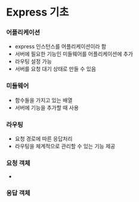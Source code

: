 # Express 기초

### 어플리케이션

- express 인스턴스를 어플리케이션이라 함
- 서버에 필요한 기능인 미들웨어를 어플리케이션에 추가
- 라우팅 설정 가능
- 서버를 요청 대기 상태로 만들 수 있음

### 미들웨어

- 함수들을 가지고 있는 배열
- 서버에 기능을 추가할 때 사용

### 라우팅

- 요청 경로에 따른 응답처리
- 라우팅을 체계적으로 관리할 수 있는 기능 제공

### 요청 객체

- 

### 응답 객체
